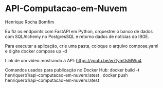 # API-Computacao-em-Nuvem

Henrique Rocha Bomfim

Eu fiz os endpoints com FastAPI em Python, orquestrei o banco de dados com SQLAlchemy no PostgresSQL e retorno dados de notícias do IBGE.

Para executar a aplicação, crie uma pasta, coloque o arquivo compose.yaml e digite docker compose up -d

Link de um vídeo mostrando a API: https://youtu.be/w7tym0sMWu4

Comandos usados para publicação no Docker Hub:
docker build -t henriquerb1/api-computacao-em-nuvem:latest .
docker push henriquerb1/api-computacao-em-nuvem:latest